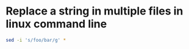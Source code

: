 <!-- TITLE: Sed -->
<!-- SUBTITLE: A quick summary of Sed -->

# Replace a string in multiple files in linux command line


```sh
sed -i 's/foo/bar/g' *
```

